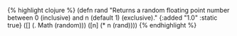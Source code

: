 {% highlight clojure %}
(defn rand
  "Returns a random floating point number between 0 (inclusive) and
  n (default 1) (exclusive)."
  {:added "1.0"
   :static true}
  ([] (. Math (random)))
  ([n] (* n (rand))))
{% endhighlight %}
